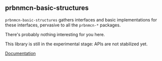prbnmcn-basic-structures
------------------------

`prbnmcn-basic-structures` gathers interfaces and basic implementations
for these interfaces, pervasive to all the `prbnmcn-*` packages.

There's probably nothing interesting for you here.

This library is still in the experimental stage: APIs are not stabilized yet.

[Documentation][doc-link]

[doc-link]: https://igarnier.github.io/prbnmcn-basic-structures/
